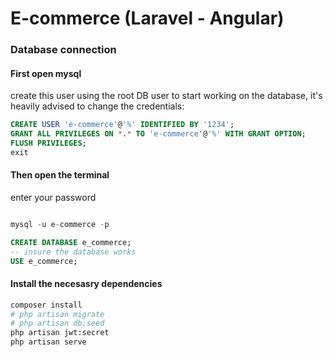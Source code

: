 # E-commerce (Laravel - Angular)

<!-- sql code -->

### Database connection

#### First open mysql

create this user using the root DB user to start working on the database, it's heavily advised to change the credentials:

```sql
CREATE USER 'e-commerce'@'%' IDENTIFIED BY '1234';
GRANT ALL PRIVILEGES ON *.* TO 'e-commerce'@'%' WITH GRANT OPTION;
FLUSH PRIVILEGES;
exit
```

#### Then open the terminal

enter your password

```sql

mysql -u e-commerce -p

CREATE DATABASE e_commerce;
-- insure the database works
USE e_commerce;
```

#### Install the necesasry dependencies

```bash
composer install
# php artisan migrate
# php artisan db:seed
php artisan jwt:secret
php artisan serve
```
